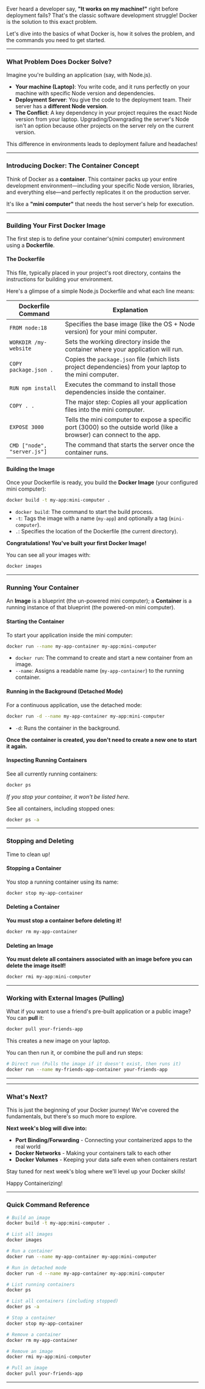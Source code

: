 Ever heard a developer say, **"It works on my machine!"** right before deployment fails? That's the classic software development struggle! Docker is the solution to this exact problem.

Let's dive into the basics of what Docker is, how it solves the problem, and the commands you need to get started.

---

### What Problem Does Docker Solve?

Imagine you're building an application (say, with Node.js).

- **Your machine (Laptop)**: You write code, and it runs perfectly on your machine with specific Node version and dependencies.
- **Deployment Server**: You give the code to the deployment team. Their server has a **different Node version**.
- **The Conflict**: A key dependency in your project requires the exact Node version from your laptop. Upgrading/Downgrading the server's Node isn't an option because other projects on the server rely on the current version. 

This difference in environments leads to deployment failure and headaches! 

---

### Introducing Docker: The Container Concept

Think of Docker as a **container**. This container packs up your entire development environment—including your specific Node version, libraries, and everything else—and perfectly replicates it on the production server.

It's like a **"mini computer"** that needs the host server's help for execution.

---

### Building Your First Docker Image

The first step is to define your container's(mini computer) environment using a **Dockerfile**.

#### The Dockerfile

This file, typically placed in your project's root directory, contains the instructions for building your environment.

Here's a glimpse of a simple Node.js Dockerfile and what each line means:

| Dockerfile Command | Explanation |
|-------------------|-------------|
| `FROM node:18` | Specifies the base image (like the OS + Node version) for your mini computer. |
| `WORKDIR /my-website` | Sets the working directory inside the container where your application will run. |
| `COPY package.json .` | Copies the `package.json` file (which lists project dependencies) from your laptop to the mini computer. |
| `RUN npm install` | Executes the command to install those dependencies inside the container. |
| `COPY . .` | The major step: Copies all your application files into the mini computer. |
| `EXPOSE 3000` | Tells the mini computer to expose a specific port (3000) so the outside world (like a browser) can connect to the app. |
| `CMD ["node", "server.js"]` | The command that starts the server once the container runs. |

#### Building the Image

Once your Dockerfile is ready, you build the **Docker Image** (your configured mini computer):

```bash
docker build -t my-app:mini-computer .
```

- `docker build`: The command to start the build process.
- `-t`: Tags the image with a name (`my-app`) and optionally a tag (`mini-computer`).
- `.`: Specifies the location of the Dockerfile (the current directory).

**Congratulations! You've built your first Docker Image!** 

You can see all your images with:

```bash
docker images
```

---

### Running Your Container

An **Image** is a blueprint (the un-powered mini computer); a **Container** is a running instance of that blueprint (the powered-on mini computer).

#### Starting the Container

To start your application inside the mini computer:

```bash
docker run --name my-app-container my-app:mini-computer
```

- `docker run`: The command to create and start a new container from an image.
- `--name`: Assigns a readable name (`my-app-container`) to the running container.

#### Running in the Background (Detached Mode)

For a continuous application, use the detached mode:

```bash
docker run -d --name my-app-container my-app:mini-computer
```

- `-d`: Runs the container in the background.

**Once the container is created, you don't need to create a new one to start it again.**

#### Inspecting Running Containers

See all currently running containers:

```bash
docker ps
```

*If you stop your container, it won't be listed here.*

See all containers, including stopped ones:

```bash
docker ps -a
```

---

### Stopping and Deleting

Time to clean up!

#### Stopping a Container

You stop a running container using its name:

```bash
docker stop my-app-container
```

#### Deleting a Container

**You must stop a container before deleting it!**

```bash
docker rm my-app-container
```

#### Deleting an Image

**You must delete all containers associated with an image before you can delete the image itself!**

```bash
docker rmi my-app:mini-computer
```

---

### Working with External Images (Pulling)

What if you want to use a friend's pre-built application or a public image? You can **pull** it:

```bash
docker pull your-friends-app
```

This creates a new image on your laptop.

You can then run it, or combine the pull and run steps:

```bash
# Direct run (Pulls the image if it doesn't exist, then runs it)
docker run --name my-friends-app-container your-friends-app
```

---

---

### What's Next?

This is just the beginning of your Docker journey! We've covered the fundamentals, but there's so much more to explore.

**Next week's blog will dive into:**
- **Port Binding/Forwarding** - Connecting your containerized apps to the real world
- **Docker Networks** - Making your containers talk to each other
- **Docker Volumes** - Keeping your data safe even when containers restart

Stay tuned for next week's blog where we'll level up your Docker skills! 

Happy Containerizing! 

---

### Quick Command Reference

```bash
# Build an image
docker build -t my-app:mini-computer .

# List all images
docker images

# Run a container
docker run --name my-app-container my-app:mini-computer

# Run in detached mode
docker run -d --name my-app-container my-app:mini-computer

# List running containers
docker ps

# List all containers (including stopped)
docker ps -a

# Stop a container
docker stop my-app-container

# Remove a container
docker rm my-app-container

# Remove an image
docker rmi my-app:mini-computer

# Pull an image
docker pull your-friends-app
```

---
